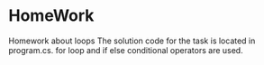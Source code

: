 # HomeWork
Homework about loops
The solution code for the task is located in program.cs. for loop and if else conditional operators are used.
